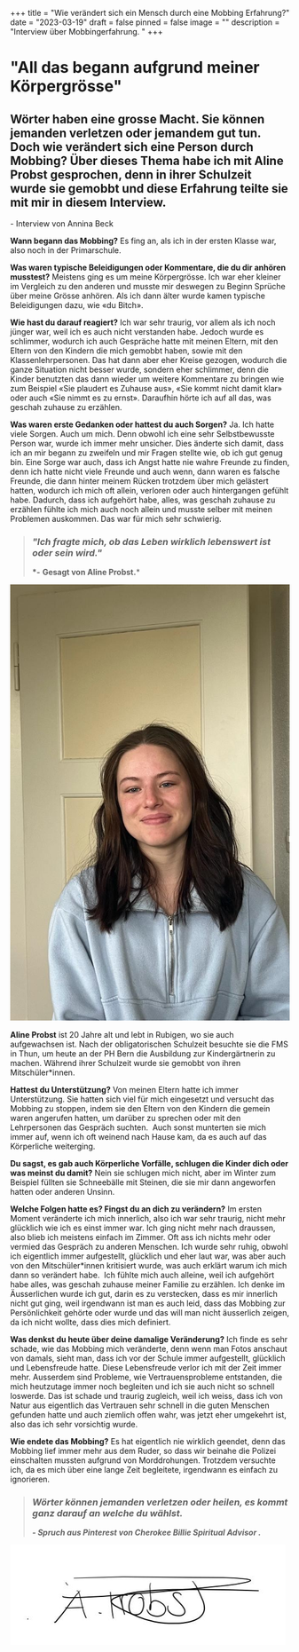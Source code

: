+++
title = "Wie verändert sich ein Mensch durch eine Mobbing Erfahrung?"
date = "2023-03-19"
draft = false
pinned = false
image = ""
description = "Interview über Mobbingerfahrung. "
+++
# **"All das begann aufgrund meiner Körpergrösse"**

## **Wörter haben eine grosse Macht. Sie können jemanden verletzen oder jemandem gut tun. Doch wie verändert sich eine Person durch Mobbing? Über dieses Thema habe ich mit Aline Probst gesprochen, denn in ihrer Schulzeit wurde sie gemobbt und diese Erfahrung teilte sie mit mir in diesem Interview.**

\- Interview von Annina Beck                                                                                                                                                            

**Wann begann das Mobbing?**                                                                                                                                   Es fing an, als ich in der ersten Klasse war, also noch in der Primarschule.

**Was waren typische Beleidigungen oder Kommentare, die du dir anhören musstest?**                            Meistens ging es um meine Körpergrösse. Ich war eher kleiner im Vergleich zu den anderen und musste mir deswegen zu Beginn Sprüche über meine Grösse anhören. Als ich dann älter wurde kamen typische Beleidigungen dazu, wie «du Bitch».

**Wie hast du darauf reagiert?**                                                                                                                                  Ich war sehr traurig, vor allem als ich noch jünger war, weil ich es auch nicht verstanden habe. Jedoch wurde es schlimmer, wodurch ich auch Gespräche hatte mit meinen Eltern, mit den Eltern von den Kindern die mich gemobbt haben, sowie mit den Klassenlehrpersonen. Das hat dann aber eher Kreise gezogen, wodurch die ganze Situation nicht besser wurde, sondern eher schlimmer, denn die Kinder benutzten das dann wieder um weitere Kommentare zu bringen wie zum Beispiel «Sie plaudert es Zuhause aus», «Sie kommt nicht damit klar» oder auch «Sie nimmt es zu ernst». Daraufhin hörte ich auf all das, was geschah zuhause zu erzählen.

**Was waren erste Gedanken oder hattest du auch Sorgen?**                                                                                                                                                           Ja. Ich hatte viele Sorgen. Auch um mich. Denn obwohl ich eine sehr Selbstbewusste Person war, wurde ich immer mehr unsicher. Dies änderte sich damit, dass ich an mir begann zu zweifeln und mir Fragen stellte wie, ob ich gut genug bin. Eine Sorge war auch, dass ich Angst hatte nie wahre Freunde zu finden, denn ich hatte nicht viele Freunde und auch wenn, dann waren es falsche Freunde, die dann hinter meinem Rücken trotzdem über mich gelästert hatten, wodurch ich mich oft allein, verloren oder auch hintergangen gefühlt habe. Dadurch, dass ich aufgehört habe, alles, was geschah zuhause zu erzählen fühlte ich mich auch noch allein und musste selber mit meinen Problemen auskommen. Das war für mich sehr schwierig.



> ### ***"Ich fragte mich, ob das Leben wirklich lebenswert ist oder sein wird."***
>
> **\*-**  **Gesagt von Aline Probst.***
>
>

![Foto von Aline Probst.](76812b26-811d-442b-88cd-ffe7de09cfc8.jpeg)

**Aline Probst** ist 20 Jahre alt und lebt in Rubigen, wo sie auch aufgewachsen ist. Nach der obligatorischen Schulzeit besuchte sie die FMS in Thun, um heute an der PH Bern die Ausbildung zur Kindergärtnerin zu machen. Während ihrer Schulzeit wurde sie gemobbt von ihren Mitschüler*innen.

**Hattest du Unterstützung?**                                                                                                                                    Von meinen Eltern hatte ich immer Unterstützung. Sie hatten sich viel für mich eingesetzt und versucht das Mobbing zu stoppen, indem sie den Eltern von den Kindern die gemein waren angerufen hatten, um darüber zu sprechen oder mit den Lehrpersonen das Gespräch suchten.  Auch sonst munterten sie mich immer auf, wenn ich oft weinend nach Hause kam, da es auch auf das Körperliche weiterging.

**Du sagst, es gab auch Körperliche Vorfälle, schlugen die Kinder dich oder was meinst du damit?**                                                                                                                            Nein sie schlugen mich nicht, aber im Winter zum Beispiel füllten sie Schneebälle mit Steinen, die sie mir dann angeworfen hatten oder anderen Unsinn.

**Welche Folgen hatte es? Fingst du an dich zu verändern?**                                                                                   Im ersten Moment veränderte ich mich innerlich, also ich war sehr traurig, nicht mehr glücklich wie ich es einst immer war. Ich ging nicht mehr nach draussen, also blieb ich meistens einfach im Zimmer. Oft ass ich nichts mehr oder vermied das Gespräch zu anderen Menschen. Ich wurde sehr ruhig, obwohl ich eigentlich immer aufgestellt, glücklich und eher laut war, was aber auch von den Mitschüler*innen kritisiert wurde, was auch erklärt warum ich mich dann so verändert habe.  Ich fühlte mich auch alleine, weil ich aufgehört habe alles, was geschah zuhause meiner Familie zu erzählen. Ich denke im Äusserlichen wurde ich gut, darin es zu verstecken, dass es mir innerlich nicht gut ging, weil irgendwann ist man es auch leid, dass das Mobbing zur Persönlichkeit gehörte oder wurde und das will man nicht äusserlich zeigen, da ich nicht wollte, dass dies mich definiert.

**Was denkst du heute über deine damalige Veränderung?**                                                                                  Ich finde es sehr schade, wie das Mobbing mich veränderte, denn wenn man Fotos anschaut von damals, sieht man, dass ich vor der Schule immer aufgestellt, glücklich und Lebensfreude hatte. Diese Lebensfreude verlor ich mit der Zeit immer mehr. Ausserdem sind Probleme, wie Vertrauensprobleme entstanden, die mich heutzutage immer noch begleiten und ich sie auch nicht so schnell loswerde. Das ist schade und traurig zugleich, weil ich weiss, dass ich von Natur aus eigentlich das Vertrauen sehr schnell in die guten Menschen gefunden hatte und auch ziemlich offen wahr, was jetzt eher umgekehrt ist, also das ich sehr vorsichtig wurde.

**Wie endete das Mobbing?**                                                                                                                                           Es hat eigentlich nie wirklich geendet, denn das Mobbing lief immer mehr aus dem Ruder, so dass wir beinahe die Polizei einschalten mussten aufgrund von Morddrohungen. Trotzdem versuchte ich, da es mich über eine lange Zeit begleitete, irgendwann es einfach zu ignorieren.



> ### ***Wörter können jemanden verletzen oder heilen, es kommt ganz darauf an welche du wählst.*** 
>
> ***\- Spruch aus Pinterest von Cherokee Billie Spiritual Advisor .***

![Aline Probst hat das Interview gut geheissen mit dieser Unterschrift.](633f24ed-58ce-4f66-852e-96c1e7a73c5a.jpeg)